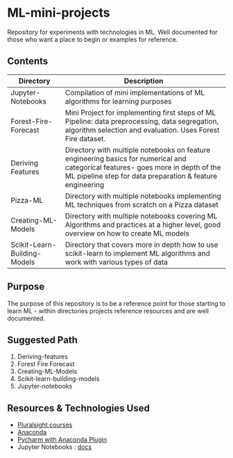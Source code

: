 # ML-mini-projects
Repository for experiments with technologies in ML. Well documented for those who want a place to begin or examples for reference. 

## Contents
|Directory|Description |
|----|-----------|
|Jupyter-Notebooks|Compilation of mini implementations of ML algorithms for learning purposes|
|Forest-Fire-Forecast|Mini Project for implementing first steps of ML Pipeline: data preprocessing, data segregation, algorithm selection and evaluation. Uses Forest Fire dataset.|
|Deriving Features| Directory with multiple notebooks on feature engineering basics for numerical and categorical features- goes more in depth of the ML pipeline step for data preparation & feature engineering|
|Pizza-ML| Directory with multiple notebooks implementing ML techniques from scratch on a Pizza dataset|
|Creating-ML-Models| Directory with multiple notebooks covering ML Algorithms and practices at a higher level, good overview on how to create ML models |
|Scikit-Learn-Building-Models | Directory that covers more in depth how to use scikit-learn to implement ML algorithms and work with various types of data|

## Purpose
The purpose of this repository is to be a reference point for those starting to learn ML - within directories projects reference resources and are well documented. 

## Suggested Path
1. Deriving-features
2. Forest Fire Forecast
3. Creating-ML-Models
4. Scikit-learn-building-models
5. Jupyter-notebooks

## Resources & Technologies Used
* [Pluralsight courses](https://app.pluralsight.com)
* [Anaconda](https://www.anaconda.com)
* [Pycharm with Anaconda Plugin](https://www.jetbrains.com/pycharm/promo/anaconda)
* Jupyter Notebooks : [docs](https://jupyter-notebook.readthedocs.io/en/stable/)
